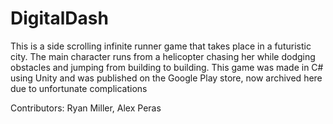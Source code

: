 # DigitalDash

This is a side scrolling infinite runner game that takes place in a futuristic city.  The main character runs from a helicopter chasing her while dodging obstacles and jumping from building to building.  This game was made in C# using Unity and was published on the Google Play store, now archived here due to unfortunate complications

Contributors: Ryan Miller, Alex Peras
